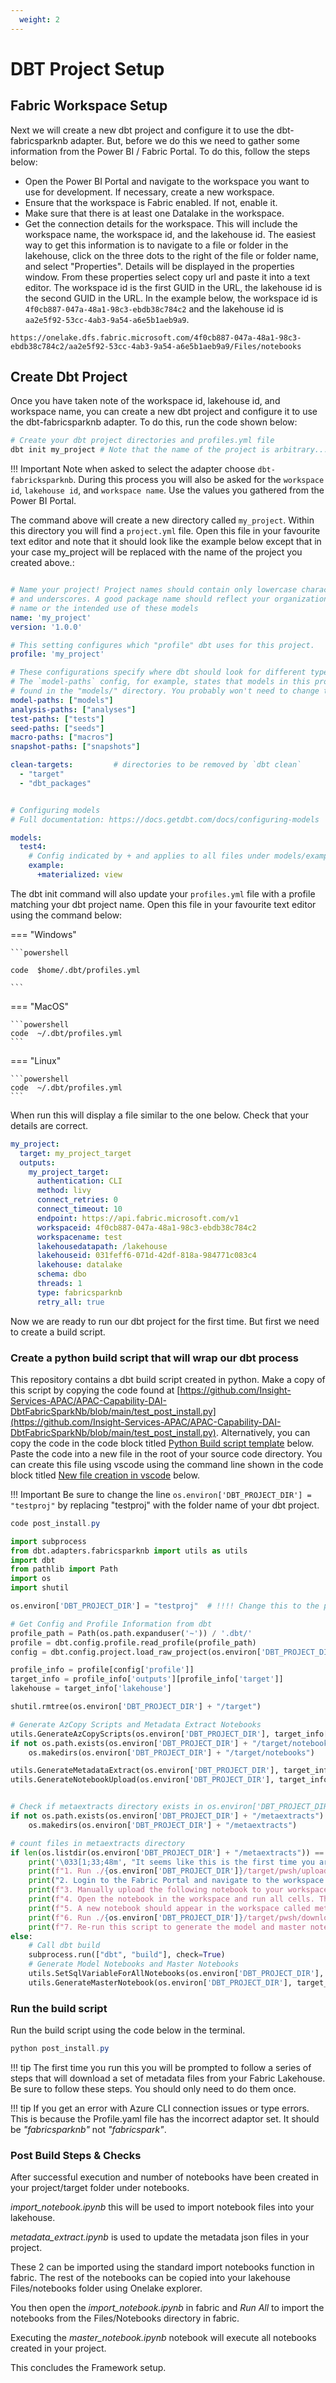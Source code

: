 ```yaml
---
  weight: 2
---
```


# DBT Project Setup

## Fabric Workspace Setup

Next we will create a new dbt project and configure it to use the dbt-fabricsparknb adapter. But, before we do this we need to gather some information from the Power BI / Fabric Portal. To do this, follow the steps below:

- Open the Power BI Portal and navigate to the workspace you want to use for development. If necessary, create a new workspace.
- Ensure that the workspace is Fabric enabled. If not, enable it.
- Make sure that there is at least one Datalake in the workspace.
- Get the connection details for the workspace. This will include the workspace name, the workspace id, and the lakehouse id. The easiest way to get this information is to navigate to a file or folder in the lakehouse, click on the three dots to the right of the file or folder name, and select "Properties". Details will be displayed in the properties window. From these properties select copy url and paste it into a text editor. The workspace id is the first GUID in the URL, the lakehouse id is the second GUID in the URL. In the example below, the workspace id is `4f0cb887-047a-48a1-98c3-ebdb38c784c2` and the lakehouse id is `aa2e5f92-53cc-4ab3-9a54-a6e5b1aeb9a9`.

```plaintext title="Example URL"
https://onelake.dfs.fabric.microsoft.com/4f0cb887-047a-48a1-98c3-ebdb38c784c2/aa2e5f92-53cc-4ab3-9a54-a6e5b1aeb9a9/Files/notebooks
```

## Create Dbt Project
Once you have taken note of the workspace id, lakehouse id, and workspace name, you can create a new dbt project and configure it to use the dbt-fabricsparknb adapter. To do this, run the code shown below:

```powershell
# Create your dbt project directories and profiles.yml file
dbt init my_project # Note that the name of the project is arbitrary... call it whatever you like
```
!!! Important 
    Note when asked to select the adapter choose `dbt-fabricksparknb`. During this process you will also be asked for the `workspace id`, `lakehouse id`, and `workspace name`. Use the values you gathered from the Power BI Portal. 



The command above will create a new directory called `my_project`. Within this directory you will find a `project.yml` file. Open this file in your favourite text editor and note that it should look like the example below except that in your case my_project will be replaced with the name of the project you created above.:

``` yaml title="dbt_project.yml"

# Name your project! Project names should contain only lowercase characters
# and underscores. A good package name should reflect your organization's
# name or the intended use of these models
name: 'my_project'
version: '1.0.0'

# This setting configures which "profile" dbt uses for this project.
profile: 'my_project'

# These configurations specify where dbt should look for different types of files.
# The `model-paths` config, for example, states that models in this project can be
# found in the "models/" directory. You probably won't need to change these!
model-paths: ["models"]
analysis-paths: ["analyses"]
test-paths: ["tests"]
seed-paths: ["seeds"]
macro-paths: ["macros"]
snapshot-paths: ["snapshots"]

clean-targets:         # directories to be removed by `dbt clean`
  - "target"
  - "dbt_packages"


# Configuring models
# Full documentation: https://docs.getdbt.com/docs/configuring-models

models:
  test4:
    # Config indicated by + and applies to all files under models/example/
    example:
      +materialized: view

```

The dbt init command will also update your `profiles.yml` file with a profile matching your dbt project name. Open this file in your favourite text editor using the command below:

=== "Windows"

    ```powershell

    code  $home/.dbt/profiles.yml

    ```

=== "MacOS"

    ```powershell
    code  ~/.dbt/profiles.yml
    ```

=== "Linux"

    ```powershell
    code  ~/.dbt/profiles.yml
    ```

When run this will display a file similar to the one below. Check that your details are correct.

```{.yaml hl_lines="10 11 13 14" linenums="1" title="profiles.yml"}
my_project:
  target: my_project_target
  outputs:
    my_project_target:
      authentication: CLI
      method: livy
      connect_retries: 0
      connect_timeout: 10
      endpoint: https://api.fabric.microsoft.com/v1
      workspaceid: 4f0cb887-047a-48a1-98c3-ebdb38c784c2
      workspacename: test
      lakehousedatapath: /lakehouse
      lakehouseid: 031feff6-071d-42df-818a-984771c083c4
      lakehouse: datalake
      schema: dbo
      threads: 1
      type: fabricsparknb
      retry_all: true
```

Now we are ready to run our dbt project for the first time. But first we need to create a build script.

### Create a python build script that will wrap our dbt process 

This repository contains a dbt build script created in python. Make a copy of this script by copying the code found at [https://github.com/Insight-Services-APAC/APAC-Capability-DAI-DbtFabricSparkNb/blob/main/test_post_install.py](https://github.com/Insight-Services-APAC/APAC-Capability-DAI-DbtFabricSparkNb/blob/main/test_post_install.py). Alternatively, you can copy the code in the code block titled [Python Build script template](#python-build-script-template) below. Paste the code into a new file in the root of your source code directory. You can create this file using vscode using the command line shown in the code block titled [New file creation in vscode](#New-file-creation-in-vscode) below.

!!! Important
    Be sure to change the line `os.environ['DBT_PROJECT_DIR'] = "testproj"` by replacing "testproj" with the folder name of your dbt project.

``` powershell title="New file creation in vscode"
code post_install.py
```

```python title="Python Build script template"
import subprocess
from dbt.adapters.fabricsparknb import utils as utils
import dbt
from pathlib import Path
import os
import shutil

os.environ['DBT_PROJECT_DIR'] = "testproj"  # !!!! Change this to the path of your dbt project

# Get Config and Profile Information from dbt
profile_path = Path(os.path.expanduser('~')) / '.dbt/'
profile = dbt.config.profile.read_profile(profile_path)
config = dbt.config.project.load_raw_project(os.environ['DBT_PROJECT_DIR'])

profile_info = profile[config['profile']]
target_info = profile_info['outputs'][profile_info['target']]
lakehouse = target_info['lakehouse']

shutil.rmtree(os.environ['DBT_PROJECT_DIR'] + "/target")

# Generate AzCopy Scripts and Metadata Extract Notebooks
utils.GenerateAzCopyScripts(os.environ['DBT_PROJECT_DIR'], target_info['workspaceid'], target_info['lakehouseid'])
if not os.path.exists(os.environ['DBT_PROJECT_DIR'] + "/target/notebooks"):
    os.makedirs(os.environ['DBT_PROJECT_DIR'] + "/target/notebooks")

utils.GenerateMetadataExtract(os.environ['DBT_PROJECT_DIR'], target_info['workspaceid'], target_info['lakehouseid'], lakehouse, config['name'])
utils.GenerateNotebookUpload(os.environ['DBT_PROJECT_DIR'], target_info['workspaceid'], target_info['lakehouseid'], lakehouse, config['name'])


# Check if metaextracts directory exists in os.environ['DBT_PROJECT_DIR'] and create it if it doesn't
if not os.path.exists(os.environ['DBT_PROJECT_DIR'] + "/metaextracts"):
    os.makedirs(os.environ['DBT_PROJECT_DIR'] + "/metaextracts")

# count files in metaextracts directory
if len(os.listdir(os.environ['DBT_PROJECT_DIR'] + "/metaextracts")) == 0:
    print('\033[1;33;48m', "It seems like this is the first time you are running this project. Please update the metadata extract json files in the metaextracts directory by performing the following steps:")
    print(f"1. Run ./{os.environ['DBT_PROJECT_DIR']}/target/pwsh/upload.ps1")
    print("2. Login to the Fabric Portal and navigate to the workspace and lakehouse you are using")
    print(f"3. Manually upload the following notebook to your workspace: {os.environ['DBT_PROJECT_DIR']}/target/notebooks/import_{os.environ['DBT_PROJECT_DIR']}_notebook.ipynb. See https://learn.microsoft.com/en-us/fabric/data-engineering/how-to-use-notebook#import-existing-notebooks")
    print(f"4. Open the notebook in the workspace and run all cells. This will upload the generated notebooks to your workspace.")
    print(f"5. A new notebook should appear in the workspace called metadata_{os.environ['DBT_PROJECT_DIR']}_extract.ipynb. Open this notebook and run all cells. This will generate the metadata extract json files in the metaextracts directory.")
    print(f"6. Run ./{os.environ['DBT_PROJECT_DIR']}/target/pwsh/download.ps1. This will download the metadata extract json files to the metaextracts directory.")
    print(f"7. Re-run this script to generate the model and master notebooks.")
else:
    # Call dbt build
    subprocess.run(["dbt", "build"], check=True)
    # Generate Model Notebooks and Master Notebooks
    utils.SetSqlVariableForAllNotebooks(os.environ['DBT_PROJECT_DIR'], lakehouse)
    utils.GenerateMasterNotebook(os.environ['DBT_PROJECT_DIR'], target_info['workspaceid'], target_info['lakehouseid'], lakehouse, config['name'])
```

### Run the build script
Run the build script using the code below in the terminal.
```powershell
python post_install.py
```

!!! tip
    The first time you run this you will be prompted to follow a series of steps that will download a set of metadata files from your Fabric Lakehouse. Be sure to follow these steps. You should only need to do them once.

!!! tip 
    If you get an error with Azure CLI connection issues or type errors. This is because the Profile.yaml file has the incorrect adaptor set. It should be *"fabricsparknb"* not *"fabricspark"*.

### Post Build Steps & Checks

After successful execution and number of notebooks have been created in your project/target folder under notebooks. 

*import_notebook.ipynb* this will be used to import notebook files into your lakehouse.

*metadata_extract.ipynb* is used to update the metadata json files in your project. 

These 2 can be imported using the standard import notebooks function in fabric. The rest of the notebooks can be copied into your lakehouse Files/notebooks folder using Onelake explorer. 

You then open the *import_notebook.ipynb* in fabric and *Run All* to import the notebooks from the Files/Notebooks directory in fabric. 

Executing the *master_notebook.ipynb* notebook will execute all notebooks created in your project.

This concludes the Framework setup.
